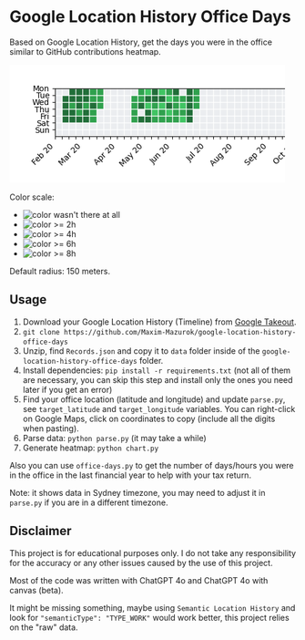 # Google Location History Office Days

Based on Google Location History, get the days you were in the office similar to GitHub contributions heatmap.

![demo](demo.png)

Color scale:

- ![color](https://via.placeholder.com/15/ebedf0/000000?text=+) wasn't there at all
- ![color](https://via.placeholder.com/15/9be9a8/000000?text=+) >= 2h
- ![color](https://via.placeholder.com/15/40c463/000000?text=+) >= 4h
- ![color](https://via.placeholder.com/15/30a14e/000000?text=+) >= 6h
- ![color](https://via.placeholder.com/15/216e39/000000?text=+) >= 8h

Default radius: 150 meters.

## Usage

1. Download your Google Location History (Timeline) from [Google Takeout](https://takeout.google.com/settings/takeout).
1. `git clone https://github.com/Maxim-Mazurok/google-location-history-office-days`
1. Unzip, find `Records.json` and copy it to `data` folder inside of the `google-location-history-office-days` folder.
1. Install dependencies: `pip install -r requirements.txt` (not all of them are necessary, you can skip this step and install only the ones you need later if you get an error)
1. Find your office location (latitude and longitude) and update `parse.py`, see `target_latitude` and `target_longitude` variables. You can right-click on Google Maps, click on coordinates to copy (include all the digits when pasting).
1. Parse data: `python parse.py` (it may take a while)
1. Generate heatmap: `python chart.py`

Also you can use `office-days.py` to get the number of days/hours you were in the office in the last financial year to help with your tax return.

Note: it shows data in Sydney timezone, you may need to adjust it in `parse.py` if you are in a different timezone.

## Disclaimer

This project is for educational purposes only. I do not take any responsibility for the accuracy or any other issues caused by the use of this project.

Most of the code was written with ChatGPT 4o and ChatGPT 4o with canvas (beta).

It might be missing something, maybe using `Semantic Location History` and look for `"semanticType": "TYPE_WORK"` would work better, this project relies on the "raw" data.

